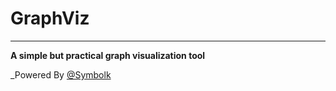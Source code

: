 # GraphViz

---

**A simple but practical graph visualization tool**

_Powered By [@Symbolk](http://www.symbolk.com)

